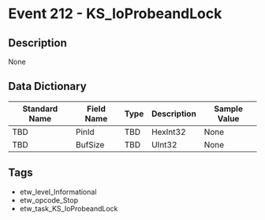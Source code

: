 # Event 212 - KS_IoProbeandLock

## Description
None

## Data Dictionary
|Standard Name|Field Name|Type|Description|Sample Value|
|---|---|---|---|---|
|TBD|PinId|TBD|HexInt32|None|None|
|TBD|BufSize|TBD|UInt32|None|None|

## Tags
* etw_level_Informational
* etw_opcode_Stop
* etw_task_KS_IoProbeandLock